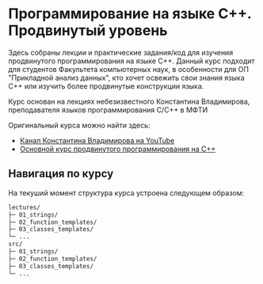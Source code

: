 # Программирование на языке C++. Продвинутый уровень

<p>Здесь собраны лекции и практические задания/код для изучения продвинутого программирования на языке C++. Данный курс подходит для студентов Факультета компьютерных наук, в особенности для ОП "Прикладной анализ данных", кто хочет освежить свои знания языка C++ или изучить более продвинутые конструкции языка.</p>

<p>Курс основан на лекциях небезизвестного Константина Владимирова, преподавателя языков программирования C/C++ в МФТИ</p>

<p>Оригинальный курса можно найти здесь:</p>
<ul>
  <li><a href="https://www.youtube.com/@tilir">Канал Константина Владимирова на YouTube</a></li>
  <li><a href="https://youtube.com/playlist?list=PL3BR09unfgcgf7R88ZQRQqWOdLy4pRW2h&si=WKnCTstVL7XXQXph">Основной курс продвинутого программирования на C++</a></li>
</ul>

## Навигация по курсу

<p>На текуший момент структура курса устроена следующем образом:</p>

```bash
lectures/
├─ 01_strings/
├─ 02_function_templates/
├─ 03_classes_templates/
└─ ...
src/
├─ 01_strings/
├─ 02_function_templates/
├─ 03_classes_templates/
└─ ...
```
